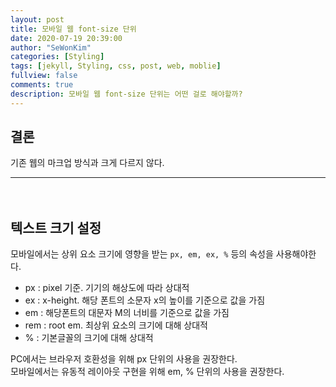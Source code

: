 ```yaml
---
layout: post
title: 모바일 웹 font-size 단위
date: 2020-07-19 20:39:00
author: "SeWonKim"
categories: [Styling]
tags: [jekyll, Styling, css, post, web, moblie]
fullview: false
comments: true
description: 모바일 웹 font-size 단위는 어떤 걸로 해야할까?
---
```


## 결론

기존 웹의 마크업 방식과 크게 다르지 않다.
 　 
  　 

---
 　 
  　 
## 텍스트 크기 설정

모바일에서는 상위 요소 크기에 영향을 받는 `px, em, ex, %` 등의 속성을 사용해야한다.

- px : pixel 기준. 기기의 해상도에 따라 상대적
- ex : x-height. 해당 폰트의 소문자 x의 높이를 기준으로 값을 가짐
- em : 해당폰트의 대문자 M의 너비를 기준으로 값을 가짐
- rem : root em. 최상위 요소의 크기에 대해 상대적
- % : 기본글꼴의 크기에 대해 상대적
 　 
  　 
  　 

PC에서는 브라우저 호환성을 위해 px 단위의 사용을 권장한다.     
모바일에서는 유동적 레이아웃 구현을 위해 em, % 단위의 사용을 권장한다.